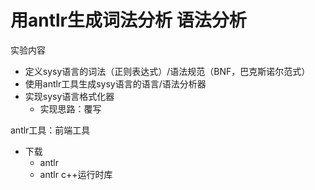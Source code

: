 # 用antlr生成词法分析 语法分析

实验内容
- 定义sysy语言的词法（正则表达式）/语法规范（BNF，巴克斯诺尔范式）
- 使用antlr工具生成sysy语言的语言/语法分析器
- 实现sysy语言格式化器
	- 实现思路：覆写

antlr工具：前端工具

- 下载
	- antlr
	- antlr c++运行时库